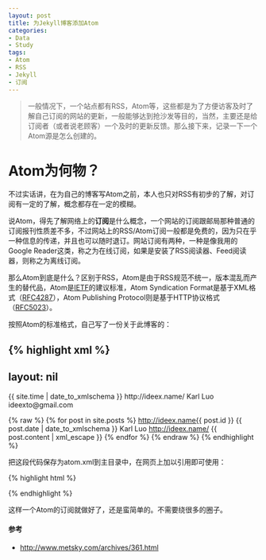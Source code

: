 ```yaml
---
layout: post
title: 为Jekyll博客添加Atom
categories:
- Data
- Study
tags:
- Atom
- RSS
- Jekyll
- 订阅
---
```


> 一般情况下，一个站点都有RSS，Atom等，这些都是为了方便访客及时了解自己订阅的网站的更新，一般能够达到抢沙发等目的，当然，主要还是给订阅者（或者说老顾客）一个及时的更新反馈。那么接下来，记录一下一个Atom源是怎么创建的。   

# Atom为何物？  
不过实话讲，在为自己的博客写Atom之前，本人也只对RSS有初步的了解，对订阅有一定的了解，概念都存在一定的模糊。  


说Atom，得先了解网络上的**订阅**是什么概念，一个网站的订阅跟邮局那种普通的订阅报刊性质差不多，不过网站上的RSS/Atom订阅一般都是免费的，因为只在乎一种信息的传递，并且也可以随时退订。网站订阅有两种，一种是像我用的Google Reader这类，称之为在线订阅，如果是安装了RSS阅读器、Feed阅读器，则称之为离线订阅。  

那么Atom到底是什么？区别于RSS，Atom是由于RSS规范不统一，版本混乱而产生的替代品，Atom是[IETF](http://baike.baidu.com/view/155093.htm)的建议标准，Atom Syndication Format是基于XML格式（[RFC4287](http://tools.ietf.org/html/rfc4287)），Atom Publishing Protocol则是基于HTTP协议格式（[RFC5023](http://tools.ietf.org/html/rfc5023)）。  

按照Atom的标准格式，自己写了一份关于此博客的：  

{% highlight xml %}
---
layout: nil
---
<?xml version="1.0"?>
<feed xmlns="http://www.w3.org/2005/Atom">
 
  <title>ideex.name</title>
  <link href="http://ideex.name/"/>
  <link type="application/atom+xml" rel="self" href="http://ideex.name/atom.xml"/>
  <updated>{{ site.time | date_to_xmlschema }}</updated>
  <id>http://ideex.name/</id>
  <author>
    <name>Karl Luo</name>
    <email>ideexto@gmail.com</email>
  </author>

  {% raw %}
  {% for post in site.posts %}
  <entry>
    <id>http://ideex.name{{ post.id }}</id>
    <link type="text/html" rel="alternate" href="http://ideex.name{{ post.url }}"/>
    <title>{{ post.title | xml_escape }}</title>
    <updated>{{ post.date | date_to_xmlschema }}</updated>
    <author>
      <name>Karl Luo</name>
      <uri>http://ideex.name/</uri>
    </author>
    <content type="html">{{ post.content | xml_escape }}</content>
  </entry>
  {% endfor %}
  {% endraw %}
</feed>
{% endhighlight %}     



把这段代码保存为atom.xml到主目录中，在网页上加以引用即可使用：   

{% highlight html %}
<link href="{{ site.url }}/atom.xml" rel="alternate" title="Atom Rss" type="application/atom+xml" />
{% endhighlight %}    

这样一个Atom的订阅就做好了，还是蛮简单的。不需要绕很多的圈子。



#### 参考  
- <http://www.metsky.com/archives/361.html>